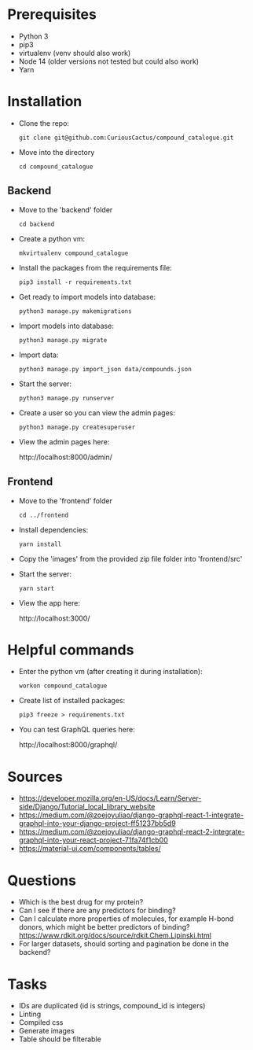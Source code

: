 # Prerequisites

- Python 3
- pip3
- virtualenv (venv should also work)
- Node 14 (older versions not tested but could also work)
- Yarn

# Installation

- Clone the repo:

  `git clone git@github.com:CuriousCactus/compound_catalogue.git`

- Move into the directory

  `cd compound_catalogue`

## Backend

- Move to the 'backend' folder

  `cd backend`

- Create a python vm:

  `mkvirtualenv compound_catalogue`

- Install the packages from the requirements file:

  `pip3 install -r requirements.txt`

- Get ready to import models into database:

  `python3 manage.py makemigrations`

- Import models into database:

  `python3 manage.py migrate`

- Import data:

  `python3 manage.py import_json data/compounds.json`

- Start the server:

  `python3 manage.py runserver`

- Create a user so you can view the admin pages:

  `python3 manage.py createsuperuser`

- View the admin pages here:

  http://localhost:8000/admin/

## Frontend

- Move to the 'frontend' folder

  `cd ../frontend`

- Install dependencies:

  `yarn install`

- Copy the 'images' from the provided zip file folder into 'frontend/src'

- Start the server:

  `yarn start`

- View the app here:

  http://localhost:3000/

# Helpful commands

- Enter the python vm (after creating it during installation):

  `workon compound_catalogue`

- Create list of installed packages:

  `pip3 freeze > requirements.txt`

- You can test GraphQL queries here:

  http://localhost:8000/graphql/

# Sources

- https://developer.mozilla.org/en-US/docs/Learn/Server-side/Django/Tutorial_local_library_website
- https://medium.com/@zoejoyuliao/django-graphql-react-1-integrate-graphql-into-your-django-project-ff51237bb5d9
- https://medium.com/@zoejoyuliao/django-graphql-react-2-integrate-graphql-into-your-react-project-71fa74f1cb00
- https://material-ui.com/components/tables/

# Questions

- Which is the best drug for my protein?
- Can I see if there are any predictors for binding?
- Can I calculate more properties of molecules, for example H-bond donors, which might be better predictors of binding?
  https://www.rdkit.org/docs/source/rdkit.Chem.Lipinski.html
- For larger datasets, should sorting and pagination be done in the backend?

# Tasks

- IDs are duplicated (id is strings, compound_id is integers)
- Linting
- Compiled css
- Generate images
- Table should be filterable
